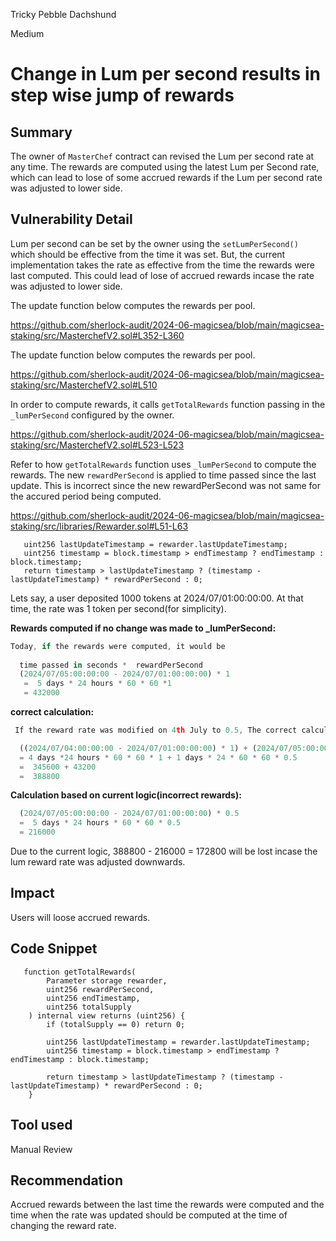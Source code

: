 Tricky Pebble Dachshund

Medium

# Change in Lum per second results in step wise jump of rewards

## Summary
The owner of `MasterChef` contract can revised the Lum per second rate at any time. The rewards are computed using the latest Lum per Second rate, which can lead to lose of some accrued rewards if the Lum per second rate was adjusted to lower side.
 
## Vulnerability Detail
Lum per second can be set by the owner using the `setLumPerSecond()` which should be effective from the time it was set. But, the current implementation takes the rate as effective from the time the rewards were last computed. This could lead of lose of accrued rewards incase the rate was adjusted to lower side.

The update function below computes the rewards per pool.

https://github.com/sherlock-audit/2024-06-magicsea/blob/main/magicsea-staking/src/MasterchefV2.sol#L352-L360

The update function below computes the rewards per pool.

https://github.com/sherlock-audit/2024-06-magicsea/blob/main/magicsea-staking/src/MasterchefV2.sol#L510

In order to compute rewards, it calls `getTotalRewards` function passing in the `_lumPerSecond` configured by the owner.

https://github.com/sherlock-audit/2024-06-magicsea/blob/main/magicsea-staking/src/MasterchefV2.sol#L523-L523

Refer to how  `getTotalRewards`  function uses  `_lumPerSecond` to compute the rewards. The new `rewardPerSecond` is applied to time passed since the last update. This is incorrect since the new rewardPerSecond was not same for the accured period being computed.

https://github.com/sherlock-audit/2024-06-magicsea/blob/main/magicsea-staking/src/libraries/Rewarder.sol#L51-L63

```solidity
   uint256 lastUpdateTimestamp = rewarder.lastUpdateTimestamp;
   uint256 timestamp = block.timestamp > endTimestamp ? endTimestamp : block.timestamp;
   return timestamp > lastUpdateTimestamp ? (timestamp - lastUpdateTimestamp) * rewardPerSecond : 0;
```

Lets say, a user deposited 1000 tokens at 2024/07/01:00:00:00. At that time, the rate was 1 token per second(for simplicity).

**Rewards computed if no change was made to _lumPerSecond:**
```javascript
Today, if the rewards were computed, it would be 
  
  time passed in seconds *  rewardPerSecond 
  (2024/07/05:00:00:00 - 2024/07/01:00:00:00) * 1 
   =  5 days * 24 hours * 60 * 60 *1 
   = 432000
```

**correct calculation:** 
```javascript
 If the reward rate was modified on 4th July to 0.5, The correct calculation should be

  ((2024/07/04:00:00:00 - 2024/07/01:00:00:00) * 1) + (2024/07/05:00:00:00 - 2024/07/04:00:00:00) * 0.5 
  = 4 days *24 hours * 60 * 60 * 1 + 1 days * 24 * 60 * 60 * 0.5
  =  345600 + 43200
  =  388800
```

**Calculation based on current logic(incorrect rewards):**
 ```javascript
   (2024/07/05:00:00:00 - 2024/07/01:00:00:00) * 0.5 
   =  5 days * 24 hours * 60 * 60 * 0.5
   = 216000
```
Due to the current logic, 388800 - 216000 = 172800 will be lost incase the lum reward rate was adjusted downwards. 


## Impact
Users will loose accrued rewards.

## Code Snippet

```solidity
   function getTotalRewards(
        Parameter storage rewarder,
        uint256 rewardPerSecond,
        uint256 endTimestamp,
        uint256 totalSupply
    ) internal view returns (uint256) {
        if (totalSupply == 0) return 0;

        uint256 lastUpdateTimestamp = rewarder.lastUpdateTimestamp;
        uint256 timestamp = block.timestamp > endTimestamp ? endTimestamp : block.timestamp;

        return timestamp > lastUpdateTimestamp ? (timestamp - lastUpdateTimestamp) * rewardPerSecond : 0;
    }
```

## Tool used

Manual Review

## Recommendation
Accrued rewards between the last time the rewards were computed and the time when the rate was updated should be computed at the time of changing the reward rate.